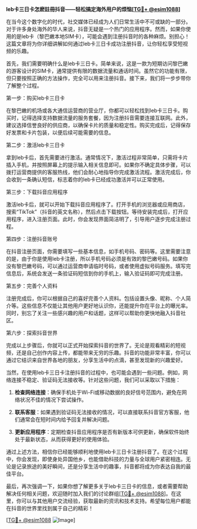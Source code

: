 **leb卡三日卡怎麽註冊抖音——轻松搞定海外用户的烦恼[[TG💪+ @esim1088](https://t.me/s/esim1088)]**

在当今这个数字化的时代，社交媒体已经成为人们日常生活中不可或缺的一部分。对于许多身处海外的华人来说，抖音无疑是一个热门的应用程序。然而，如果你使用的是leb卡（黎巴嫩本地SIM卡），可能会遇到注册抖音时的各种麻烦。别担心！这篇文章将为你详细讲解如何通过leb卡三日卡成功注册抖音，让你轻松享受短视频的乐趣。

首先，我们需要明确什么是leb卡三日卡。简单来说，这是一款为短期访问黎巴嫩的游客设计的SIM卡，通常提供有限的数据流量和通话时间。虽然它的功能有限，但只要按照正确的方法操作，完全可以用来注册抖音。接下来，我们将一步步带你了解整个过程。

第一步：购买leb卡三日卡

在黎巴嫩的机场或各大通信运营商的营业厅，你都可以轻松找到leb卡三日卡。购买时，记得选择支持数据流量的服务套餐，因为注册抖音需要连接互联网。此外，建议选择信誉良好的供应商，以确保卡片的质量和稳定性。购买完成后，记得保存好发票和卡片包装，以便后续可能需要的信息。

第二步：激活leb卡三日卡

拿到leb卡后，首先需要进行激活。通常情况下，激活过程非常简单，只需将卡片插入手机，并按照屏幕上的提示输入相关信息即可。如果你不确定具体步骤，可以拨打运营商提供的客服热线，他们会耐心地指导你完成激活流程。激活完成后，你会收到一条确认短信，标志着你的leb卡已经成功激活并可以正常使用。

第三步：下载抖音应用程序

激活leb卡后，就可以开始下载抖音应用程序了。打开手机的浏览器或应用商店，搜索“TikTok”（抖音的英文名称），然后点击下载按钮。等待安装完成后，打开应用程序，进入注册页面。此时，你会发现界面简洁明了，引导用户逐步完成注册过程。

第四步：注册抖音账号

在抖音注册页面，你需要填写一些基本信息，如手机号码、密码等。这里需要注意的是，由于你是使用leb卡注册，所以手机号码必须是有效的黎巴嫩号码。如果你没有黎巴嫩号码，可以通过运营商申请临时号码，或者使用虚拟号码服务。填写完信息后，系统会发送一条验证码短信到你的手机上，输入验证码即可完成注册。

第五步：完善个人资料

注册完成后，你可以根据自己的喜好完善个人资料。包括设置头像、昵称、个人简介等。这些信息不仅能让其他用户更好地认识你，还能提升你在平台上的曝光率。同时，别忘了关注一些感兴趣的用户和话题，这样可以帮助你更快地融入抖音社区。

第六步：探索抖音世界

完成以上步骤后，你就可以正式开始探索抖音的世界了。无论是观看精彩的短视频，还是自己创作内容上传，都能带来无穷的乐趣。抖音的功能非常丰富，你可以通过它结识来自世界各地的朋友，分享生活中的点滴，甚至发现新的兴趣爱好。

当然，在使用leb卡三日卡注册抖音的过程中，也可能会遇到一些问题。例如，网络连接不稳定、验证码无法接收等。针对这些问题，我们可以采取以下措施：

1. **检查网络连接**：确保手机处于Wi-Fi或移动数据的良好信号范围内，避免在网络状况不佳的情况下尝试操作。
   
2. **联系客服**：如果遇到验证码无法接收的情况，可以直接联系抖音官方客服，他们通常会在短时间内给予回复并解决问题。

3. **更新应用程序**：定期检查抖音应用程序是否有新版本可供更新，确保软件始终处于最新状态，从而获得更好的使用体验。

通过上述方法，相信你已经能够顺利地使用leb卡三日卡注册抖音了。在这个过程中，你会发现，即使身处异国他乡，也能借助科技的力量与全球用户紧密相连。无论是记录旅途的美好瞬间，还是分享生活中的趣事，抖音都将成为你表达自我的最佳平台。

最后，再次强调一下，如果你想了解更多关于leb卡三日卡的信息，或者需要帮助解决任何相关问题，欢迎随时加入我们的讨论群组[[TG💪+ @esim1088](https://t.me/s/esim1088)]。在这里，你可以与其他用户交流经验，获取最新的资讯和技术支持。希望每位用户都能在抖音的世界里找到属于自己的精彩！

[[TG💪+ @esim1088](https://t.me/s/esim1088) ![Image](https://i.postimg.cc/4NQfJmqS/Snipaste-2025-05-13-00-14-12.png)]